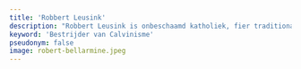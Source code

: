 ```yaml
---
title: 'Robbert Leusink'
description: "Robbert Leusink is onbeschaamd katholiek, fier traditionalist en connaisseur in alle verfijnde zaken."
keyword: 'Bestrijder van Calvinisme'
pseudonym: false
image: robert-bellarmine.jpeg
---
```

